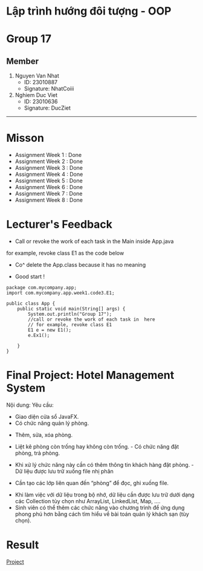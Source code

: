 # Lập trình hướng đôi tượng - OOP

# Group 17
## Member
1. Nguyen Van Nhat
   - ID: 23010887
   - Signature: NhatCoiii
3. Nghiem Duc Viet
   - ID: 23010636
   - Signature: DucZiet
   

------------------------------------------------------------------

# Misson
  -  Assignment Week 1 : Done
  -  Assignment Week 2 : Done
  -  Assignment Week 3 : Done
  -  Assignment Week 4 : Done
  -  Assignment Week 5 : Done
  -  Assignment Week 6 : Done
  -  Assignment Week 7 : Done
  -  Assignment Week 8 : Done

# Lecturer's Feedback

+ Call or revoke the work of each task in  the Main inside App.java

for example, revoke class E1 as the code below
+ Co^ delete the App.class because it has no meaning

+ Good start !
```
package com.mycompany.app;
import com.mycompany.app.week1.code3.E1;

public class App {
    public static void main(String[] args) {
        System.out.println("Group 17");
        //call or revoke the work of each task in  here
        // for example, revoke class E1
        E1 e = new E1();
        e.Ex1();

    }
}

```

# Final Project: Hotel Management System
Nội dung:
  Yêu cầu:
- Giao diện cửa sổ JavaFX.
- Có chức năng quản lý phòng.

+ Thêm, sửa, xóa phòng.

+ Liệt kê phòng còn trống hay không còn trống. - Có chức năng đặt phòng, trả phòng.

+ Khi xử lý chức năng này cần có thêm thông tin khách hàng đặt phòng. - Dữ liệu được lưu trữ xuống file nhị phân

+ Cần tạo các lớp liên quan đến “phòng” để đọc, ghi xuống file.
- Khi làm việc với dữ liệu trong bộ nhớ, dữ liệu cần được lưu trữ dưới dạng các Collection tùy chọn như ArrayList, LinkedList, Map, ....
- Sinh viên có thể thêm các chức năng vào chương trình để ứng dụng phong phú hơn bằng cách tìm hiểu về bài toán quản lý khách sạn (tùy chọn).


# Result
   [Project](https://drive.google.com/drive/folders/1mmPEKQvuDVeqmle39Xz6lNWhK89lLOJ7?usp=drive_link)
   




